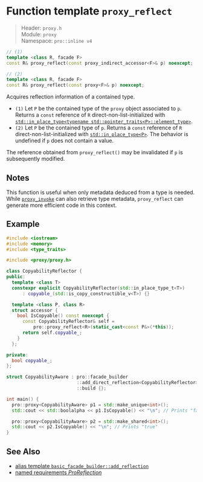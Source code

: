 # Function template `proxy_reflect`

> Header: `proxy.h`  
> Module: `proxy`  
> Namespace: `pro::inline v4`

```cpp
// (1)
template <class R, facade F>
const R& proxy_reflect(const proxy_indirect_accessor<F>& p) noexcept;

// (2)
template <class R, facade F>
const R& proxy_reflect(const proxy<F>& p) noexcept;
```

Acquires reflection information of a contained type.

- `(1)` Let `P` be the contained type of the `proxy` object associated to `p`. Returns a `const` reference of `R` direct-non-list-initialized with [`std::in_place_type<typename std::pointer_traits<P>::element_type>`](https://en.cppreference.com/w/cpp/utility/in_place).
- `(2)` Let `P` be the contained type of `p`. Returns a `const` reference of `R` direct-non-list-initialized with [`std::in_place_type<P>`](https://en.cppreference.com/w/cpp/utility/in_place). The behavior is undefined if `p` does not contain a value.

The reference obtained from `proxy_reflect()` may be invalidated if `p` is subsequently modified.

## Notes

This function is useful when only metadata deduced from a type is needed. While [`proxy_invoke`](proxy_invoke.md) can also retrieve type metadata, `proxy_reflect` can generate more efficient code in this context.

## Example

```cpp
#include <iostream>
#include <memory>
#include <type_traits>

#include <proxy/proxy.h>

class CopyabilityReflector {
public:
  template <class T>
  constexpr explicit CopyabilityReflector(std::in_place_type_t<T>)
      : copyable_(std::is_copy_constructible_v<T>) {}

  template <class P, class R>
  struct accessor {
    bool IsCopyable() const noexcept {
      const CopyabilityReflector& self =
          pro::proxy_reflect<R>(static_cast<const P&>(*this));
      return self.copyable_;
    }
  };

private:
  bool copyable_;
};

struct CopyabilityAware : pro::facade_builder                           //
                          ::add_direct_reflection<CopyabilityReflector> //
                          ::build {};

int main() {
  pro::proxy<CopyabilityAware> p1 = std::make_unique<int>();
  std::cout << std::boolalpha << p1.IsCopyable() << "\n"; // Prints "false"

  pro::proxy<CopyabilityAware> p2 = std::make_shared<int>();
  std::cout << p2.IsCopyable() << "\n"; // Prints "true"
}
```

## See Also

- [alias template `basic_facade_builder::add_reflection`](basic_facade_builder/add_reflection.md)
- [named requirements *ProReflection*](ProReflection.md)
